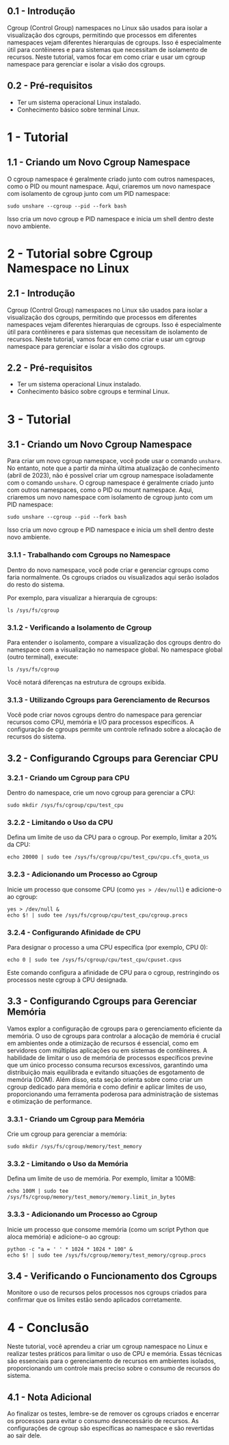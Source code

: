 ## 0.1 - Introdução

Cgroup (Control Group) namespaces no Linux são usados para isolar a visualização dos cgroups, permitindo que processos em diferentes namespaces vejam diferentes hierarquias de cgroups. Isso é especialmente útil para contêineres e para sistemas que necessitam de isolamento de recursos. Neste tutorial, vamos focar em como criar e usar um cgroup namespace para gerenciar e isolar a visão dos cgroups.

## 0.2 - Pré-requisitos

- Ter um sistema operacional Linux instalado.
- Conhecimento básico sobre terminal Linux.

# 1 - Tutorial

## 1.1 - Criando um Novo Cgroup Namespace

O cgroup namespace é geralmente criado junto com outros namespaces, como o PID ou mount namespace. Aqui, criaremos um novo namespace com isolamento de cgroup junto com um PID namespace:

```
sudo unshare --cgroup --pid --fork bash
```

Isso cria um novo cgroup e PID namespace e inicia um shell dentro deste novo ambiente.

# 2 - Tutorial sobre Cgroup Namespace no Linux

## 2.1 - Introdução

Cgroup (Control Group) namespaces no Linux são usados para isolar a visualização dos cgroups, permitindo que processos em diferentes namespaces vejam diferentes hierarquias de cgroups. Isso é especialmente útil para contêineres e para sistemas que necessitam de isolamento de recursos. Neste tutorial, vamos focar em como criar e usar um cgroup namespace para gerenciar e isolar a visão dos cgroups.

## 2.2 - Pré-requisitos

- Ter um sistema operacional Linux instalado.
- Conhecimento básico sobre cgroups e terminal Linux.

# 3 - Tutorial

## 3.1 - Criando um Novo Cgroup Namespace

Para criar um novo cgroup namespace, você pode usar o comando `unshare`. No entanto, note que a partir da minha última atualização de conhecimento (abril de 2023), não é possível criar um cgroup namespace isoladamente com o comando `unshare`. O cgroup namespace é geralmente criado junto com outros namespaces, como o PID ou mount namespace. Aqui, criaremos um novo namespace com isolamento de cgroup junto com um PID namespace:

```
sudo unshare --cgroup --pid --fork bash
```

Isso cria um novo cgroup e PID namespace e inicia um shell dentro deste novo ambiente.

### 3.1.1 - Trabalhando com Cgroups no Namespace

Dentro do novo namespace, você pode criar e gerenciar cgroups como faria normalmente. Os cgroups criados ou visualizados aqui serão isolados do resto do sistema.

Por exemplo, para visualizar a hierarquia de cgroups:

```
ls /sys/fs/cgroup
```

### 3.1.2 - Verificando a Isolamento de Cgroup

Para entender o isolamento, compare a visualização dos cgroups dentro do namespace com a visualização no namespace global. No namespace global (outro terminal), execute:

```
ls /sys/fs/cgroup
```

Você notará diferenças na estrutura de cgroups exibida.

### 3.1.3 - Utilizando Cgroups para Gerenciamento de Recursos

Você pode criar novos cgroups dentro do namespace para gerenciar recursos como CPU, memória e I/O para processos específicos. A configuração de cgroups permite um controle refinado sobre a alocação de recursos do sistema.

## 3.2 - Configurando Cgroups para Gerenciar CPU

### 3.2.1 - Criando um Cgroup para CPU

Dentro do namespace, crie um novo cgroup para gerenciar a CPU:

```
sudo mkdir /sys/fs/cgroup/cpu/test_cpu
```

### 3.2.2 - Limitando o Uso da CPU

Defina um limite de uso da CPU para o cgroup. Por exemplo, limitar a 20% da CPU:

```
echo 20000 | sudo tee /sys/fs/cgroup/cpu/test_cpu/cpu.cfs_quota_us
```

### 3.2.3 - Adicionando um Processo ao Cgroup

Inicie um processo que consome CPU (como `yes > /dev/null`) e adicione-o ao cgroup:

```
yes > /dev/null &
echo $! | sudo tee /sys/fs/cgroup/cpu/test_cpu/cgroup.procs
```

### 3.2.4 - Configurando Afinidade de CPU

Para designar o processo a uma CPU específica (por exemplo, CPU 0):

`echo 0 | sudo tee /sys/fs/cgroup/cpu/test_cpu/cpuset.cpus`

Este comando configura a afinidade de CPU para o cgroup, restringindo os processos neste cgroup à CPU designada.

## 3.3 - Configurando Cgroups para Gerenciar Memória

Vamos explor a configuração de cgroups para o gerenciamento eficiente da memória. O uso de cgroups para controlar a alocação de memória é crucial em ambientes onde a otimização de recursos é essencial, como em servidores com múltiplas aplicações ou em sistemas de contêineres. A habilidade de limitar o uso de memória de processos específicos previne que um único processo consuma recursos excessivos, garantindo uma distribuição mais equilibrada e evitando situações de esgotamento de memória (OOM). Além disso, esta seção orienta sobre como criar um cgroup dedicado para memória e como definir e aplicar limites de uso, proporcionando uma ferramenta poderosa para administração de sistemas e otimização de performance.

### 3.3.1 - Criando um Cgroup para Memória

Crie um cgroup para gerenciar a memória:

```
sudo mkdir /sys/fs/cgroup/memory/test_memory
```

### 3.3.2 - Limitando o Uso da Memória

Defina um limite de uso de memória. Por exemplo, limitar a 100MB:

```
echo 100M | sudo tee /sys/fs/cgroup/memory/test_memory/memory.limit_in_bytes
```

### 3.3.3 - Adicionando um Processo ao Cgroup

Inicie um processo que consome memória (como um script Python que aloca memória) e adicione-o ao cgroup:

```
python -c "a = ' ' * 1024 * 1024 * 100" &
echo $! | sudo tee /sys/fs/cgroup/memory/test_memory/cgroup.procs
```

## 3.4 - Verificando o Funcionamento dos Cgroups

Monitore o uso de recursos pelos processos nos cgroups criados para confirmar que os limites estão sendo aplicados corretamente.

# 4 - Conclusão

Neste tutorial, você aprendeu a criar um cgroup namespace no Linux e realizar testes práticos para limitar o uso de CPU e memória. Essas técnicas são essenciais para o gerenciamento de recursos em ambientes isolados, proporcionando um controle mais preciso sobre o consumo de recursos do sistema.

## 4.1 - Nota Adicional

Ao finalizar os testes, lembre-se de remover os cgroups criados e encerrar os processos para evitar o consumo desnecessário de recursos. As configurações de cgroup são específicas ao namespace e são revertidas ao sair dele.
